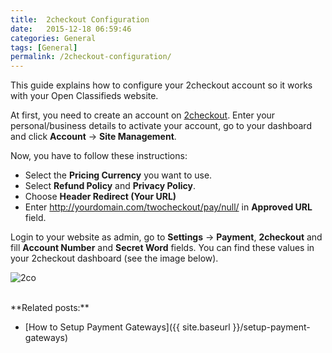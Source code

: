```yaml
---
title:  2checkout Configuration
date:   2015-12-18 06:59:46
categories: General
tags: [General]
permalink: /2checkout-configuration/
---
```

This guide explains how to configure your 2checkout account so it works with your Open Classifieds website. 

At first, you need to create an account on [2checkout](https://www.2checkout.com/). Enter your personal/business details to activate your account, go to your dashboard and click **Account** -> **Site Management**.

Now, you have to follow these instructions:

+ Select the **Pricing Currency** you want to use.
+ Select **Refund Policy** and **Privacy Policy**.
+ Choose **Header Redirect (Your URL)**
+ Enter http://yourdomain.com/twocheckout/pay/null/ in **Approved URL** field.

Login to your website as admin, go to **Settings** -> **Payment**, **2checkout** and fill **Account Number** and **Secret Word** fields. You can find these values in your 2checkout dashboard (see the image below).

![2co](//docs.yclas.com/images/2co.jpg)

<br>
**Related posts:**

+ [How to Setup Payment Gateways]({{ site.baseurl }}/setup-payment-gateways)

